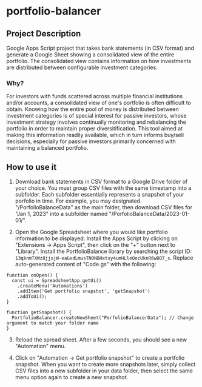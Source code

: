# portfolio-balancer

## Project Description

Google Apps Script project that takes bank statements (in CSV format) and generate a Google Sheet showing a consolidated view of the entire portfolio. The consolidated view contains information on how investments are distributed between configurable investment categories. 

### Why?

For investors with funds scattered across multiple financial institutions and/or accounts, a consolidated view of one's portfolio is often difficult to obtain. Knowing how the entire pool of money is distributed between investment categories is of special interest for passive investors, whose investment strategy involves continually monitoring and rebalancing the portfolio in order to maintain proper diversitification. This tool aimed at making this information readily available, which in turn informs buy/sell decisions, especially for passive investors primarily concerned with maintaining a balanced portfolio.

## How to use it

1. Download bank statements in CSV format to a Google Drive folder of your choice. You must group CSV files with the same timestamp into a subfolder. Each subfolder essentially represents a snapshot of your porfolio in time. For example, you may designated "/PorfolioBalanceData" as the main folder, then download CSV files for "Jan 1, 2023" into a subfolder named "/PorfolioBalanceData/2023-01-01/".

2. Open the Google Spreadsheet where you would like portfolio information to be displayed. Install the Apps Script by clicking on "Extensions -> Apps Script", then click on the "+" button next to "Library". Install the PortfolioBalance library by searching the script ID: `13qknmTXWz8jjsjW-eaGxdLmusTN0NBHxtsy4umHLleQocUknR6wBO7_s`. Replace auto-generated content of "Code.gs" with the following:

```
function onOpen() {
  const ui = SpreadsheetApp.getUi()
    .createMenu('Automations')
    .addItem('Get portfolio snapshot', 'getSnapshot')
    .addToUi();
}

function getSnapshot() {
  PortfolioBalancer.createNewSheet("PorfolioBalancerData"); // Change argument to match your folder name
}
```

3. Reload the spread sheet. After a few seconds, you should see a new "Automation" menu.

4. Click on "Automation -> Get portfolio snapshot" to create a portfolio snapshot. When you want to create more snapshots later, simply collect CSV files into a new subfolder in your data folder, then select the same menu option again to create a new snapshot.